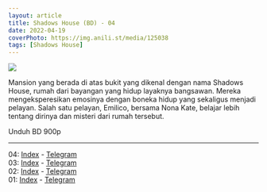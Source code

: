 ```yaml
---
layout: article
title: Shadows House (BD) - 04
date: 2022-04-19
coverPhoto: https://img.anili.st/media/125038
tags: [Shadows House]
---
```


![](https://img.anili.st/media/125038)

Mansion yang berada di atas bukit yang dikenal dengan nama Shadows House, rumah dari bayangan yang hidup layaknya bangsawan. Mereka mengeksperesikan emosinya dengan boneka hidup yang sekaligus menjadi pelayan. Salah satu pelayan, Emilico, bersama Nona Kate, belajar lebih tentang dirinya dan misteri dari rumah tersebut.

Unduh BD 900p

---
04: [Index](https://proyek.a-1ddl.workers.dev/0:/Musim%20Semi%202021/%5BBD%5D/%5BA-1%5D%20Shadows%20House%20%5BBD%5D%5Bx265%20900p%5D%5BTrueHD%5D/%5BA-1%5D%20Shadows%20House%20-%2004v2%20%5BBD%5D%5Bx265%20900p%5D%5BTrueHD%5D%5BC0FB2780%5D.mkv) - [Telegram](https://t.me/a1fansubweeklies/64)
<br>
03: [Index](https://proyek.a-1ddl.workers.dev/0:/Musim%20Semi%202021/%5BBD%5D/%5BA-1%5D%20Shadows%20House%20%5BBD%5D%5Bx265%20900p%5D%5BTrueHD%5D/%5BA-1%5D%20Shadows%20House%20-%2003%20%5BBD%5D%5Bx265%20900p%5D%5BTrueHD%5D%5B1F8EC0E7%5D.mkv) - [Telegram](https://t.me/a1fansubweeklies/63)
<br>
02: [Index](https://proyek.a-1ddl.workers.dev/0:/Musim%20Semi%202021/%5BBD%5D/%5BA-1%5D%20Shadows%20House%20%5BBD%5D%5Bx265%20900p%5D%5BTrueHD%5D/%5BA-1%5D%20Shadows%20House%20-%2002v2%20%5BBD%5D%5Bx265%20900p%5D%5BTrueHD%5D%5BDB67B4FE%5D.mkv) - [Telegram](https://t.me/a1fansubweeklies/62)
<br>
01: [Index](https://proyek.a-1ddl.workers.dev/0:/Musim%20Semi%202021/%5BBD%5D/%5BA-1%5D%20Shadows%20House%20%5BBD%5D%5Bx265%20900p%5D%5BTrueHD%5D/%5BA-1%5D%20Shadows%20House%20-%2001v3%20%5BBD%5D%5Bx265%20900p%5D%5BTrueHD%5D%5BB9D9D568%5D.mkv) - [Telegram](https://t.me/a1fansubweeklies/58)
